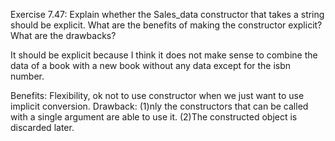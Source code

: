 Exercise 7.47: Explain whether the Sales_data constructor that takes a string should be explicit. What are the benefits of making the
constructor explicit? What are the drawbacks?

It should be explicit because I think it does not make sense to combine the data of a book with a new book without any data except for the isbn number.

Benefits: Flexibility, ok not to use constructor when we just want to use implicit conversion.
Drawback: (1)nly the constructors that can be called with a single argument are able to use it. (2)The constructed object is discarded later.

